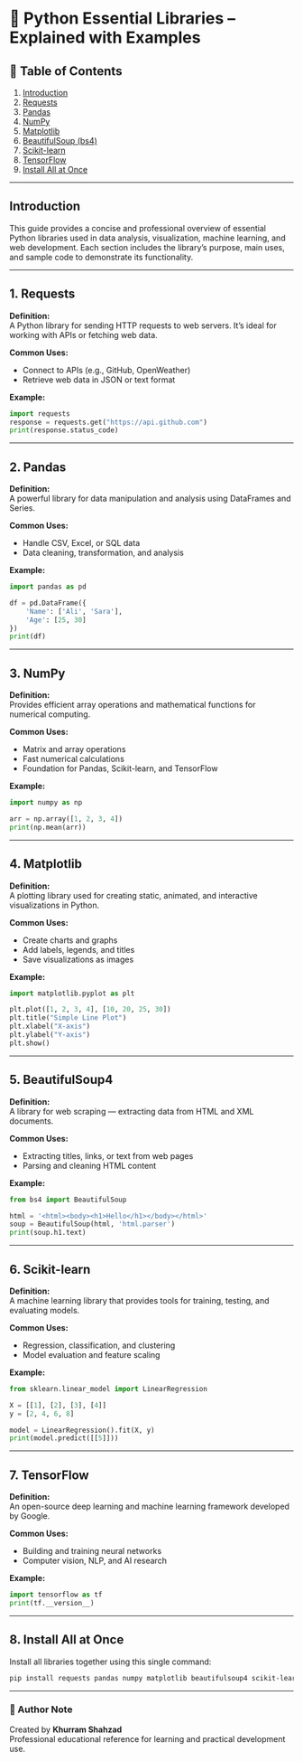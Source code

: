 # 🧠 Python Essential Libraries – Explained with Examples

## 📑 Table of Contents
1. [Introduction](#introduction)
2. [Requests](#1-requests)
3. [Pandas](#2-pandas)
4. [NumPy](#3-numpy)
5. [Matplotlib](#4-matplotlib)
6. [BeautifulSoup (bs4)](#5-beautifulsoup4)
7. [Scikit-learn](#6-scikit-learn)
8. [TensorFlow](#7-tensorflow)
9. [Install All at Once](#8-install-all-at-once)

---

## Introduction
This guide provides a concise and professional overview of essential Python libraries used in data analysis, visualization, machine learning, and web development. Each section includes the library’s purpose, main uses, and sample code to demonstrate its functionality.

---

## 1. Requests
**Definition:**  
A Python library for sending HTTP requests to web servers. It’s ideal for working with APIs or fetching web data.

**Common Uses:**
- Connect to APIs (e.g., GitHub, OpenWeather)
- Retrieve web data in JSON or text format

**Example:**
```python
import requests
response = requests.get("https://api.github.com")
print(response.status_code)
```
---

## 2. Pandas
**Definition:**  
A powerful library for data manipulation and analysis using DataFrames and Series.

**Common Uses:**
- Handle CSV, Excel, or SQL data
- Data cleaning, transformation, and analysis

**Example:**
```python
import pandas as pd

df = pd.DataFrame({
    'Name': ['Ali', 'Sara'],
    'Age': [25, 30]
})
print(df)
```
---

## 3. NumPy
**Definition:**  
Provides efficient array operations and mathematical functions for numerical computing.

**Common Uses:**
- Matrix and array operations
- Fast numerical calculations
- Foundation for Pandas, Scikit-learn, and TensorFlow

**Example:**
```python
import numpy as np

arr = np.array([1, 2, 3, 4])
print(np.mean(arr))
```
---

## 4. Matplotlib
**Definition:**  
A plotting library used for creating static, animated, and interactive visualizations in Python.

**Common Uses:**
- Create charts and graphs
- Add labels, legends, and titles
- Save visualizations as images

**Example:**
```python
import matplotlib.pyplot as plt

plt.plot([1, 2, 3, 4], [10, 20, 25, 30])
plt.title("Simple Line Plot")
plt.xlabel("X-axis")
plt.ylabel("Y-axis")
plt.show()
```
---

## 5. BeautifulSoup4
**Definition:**  
A library for web scraping — extracting data from HTML and XML documents.

**Common Uses:**
- Extracting titles, links, or text from web pages
- Parsing and cleaning HTML content

**Example:**
```python
from bs4 import BeautifulSoup

html = '<html><body><h1>Hello</h1></body></html>'
soup = BeautifulSoup(html, 'html.parser')
print(soup.h1.text)
```
---

## 6. Scikit-learn
**Definition:**  
A machine learning library that provides tools for training, testing, and evaluating models.

**Common Uses:**
- Regression, classification, and clustering
- Model evaluation and feature scaling

**Example:**
```python
from sklearn.linear_model import LinearRegression

X = [[1], [2], [3], [4]]
y = [2, 4, 6, 8]

model = LinearRegression().fit(X, y)
print(model.predict([[5]]))
```
---

## 7. TensorFlow
**Definition:**  
An open-source deep learning and machine learning framework developed by Google.

**Common Uses:**
- Building and training neural networks
- Computer vision, NLP, and AI research

**Example:**
```python
import tensorflow as tf
print(tf.__version__)
```
---

## 8. Install All at Once
Install all libraries together using this single command:
```bash
pip install requests pandas numpy matplotlib beautifulsoup4 scikit-learn tensorflow
```

---

### 📘 Author Note
Created by **Khurram Shahzad**  
Professional educational reference for learning and practical development use.
